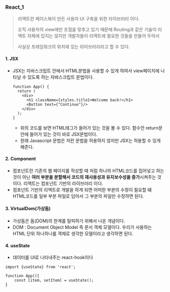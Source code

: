 ### React_1

> 리액트란 페이스북이 만든 사용자 UI 구축을 위한 라이브러리 이다.
>
> 오직 사용자의 view에만 초점을 맞추고 있기 때문에 Routing과 같은 기술이 리액트 자체에 있지는 않지만 개발자들이 리액트에 필요한 것들을 만들어 두어서
>
> 사실상 프레임워크의 위치에 있는 라이브러리라고 할 수 있다.

#### 1. JSX

- JSX는 자바스크립트 안에서 HTML문법을 사용할 수 있게 하여서 view페이지에 나타날 수 있도록 하는 자바스크립트 문법이다.

  ```react
  function App() {
    return (
      <div>
        <h1 className={styles.title}>Welcome back!</h1>
        <Button text={"Continue"}/>
      </div>
    );
  }
  ```

  - 위의 코드를 보면 HTML태그가 들어가 있는 것을 볼 수 있다. 함수안 return문 안에 들어가 있는 것이 바로 JSX문법이다.
  - 원래 Javascript 문법은 저런 문법을 허용하지 않지만 JSX는 허용할 수 있게 해준다.

#### 2. Component

- 컴포넌트란 기존의 웹 페이지를 작성할 때 처럼 하나의 HTML코드를 집어넣고 하는 것이 아닌 **여러 부분을 분할해서 코드의 재사용성과 유지보수성을 증가**시켜주는 것 이다. 리액트는 컴포넌트 기반의 라이브러리 이다.
- 컴포넌트 기반의 리액트로 개발을 하게 되면 어떠한 부분의 수정이 필요할 떄 HTML코드를 일부 부분 파일로 담아서 그 부분의 파일만 수정하면 된다.

#### 3. VirtualDom(가상돔)

- 가상돔은 돔(DOM)의 한계를 탈피하기 위해서 나온 개념이다.
- DOM : Document Object Model 즉 문서 객체 모델이다. 우리가 사용하는 HTML 단위 하나하나를 객체로 생각한 모델이라고 생각하면 된다.

#### 4. useState

-  데이터를 UI로 나타내주는 react-hook이다

  ```react
  import {useState} from 'react';
  
  function App(){
      const [item, setItem] = useState();
  }
  ```

  



